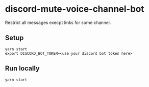 # discord-mute-voice-channel-bot
Restrict all messages execpt links for some channel. 


## Setup

```
yarn start
export DISCORD_BOT_TOKEN=<use your discord bot token here>
```

## Run locally

```
yarn start
```
